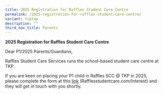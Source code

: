 ```yaml
---
title: 2025 Registration for Raffles Student Care Centre
permalink: /2025-registration-for-raffles-student-care-centre/
variant: tiptap
description: ""
third_nav_title: Parents
---
```

<p><strong>2025 Registration for Raffles Student Care Centre</strong>
</p>
<p>Dear P1/2025 Parents/Guardians,</p>
<p>Raffles Student Care Services runs the school-based student care centre
at TKP.</p>
<p>If you are keen on placing your P1 child in Raffles SCC @ TKP in 2025,
please complete the form at this <a href="Rafflesstudentcare.com/Interest" rel="noopener noreferrer nofollow" target="_blank">link</a> (<a rel="noopener noreferrer nofollow" target="_blank">Rafflesstudentcare.com/Interest</a>)
and they will get in touch with you shortly.</p>